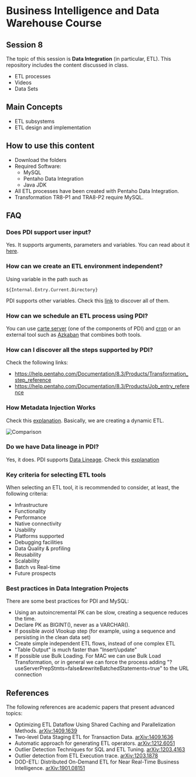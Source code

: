 # Business Intelligence and Data Warehouse Course

## Session 8

The topic of this session is **Data Integration** (in particular, ETL). This repository includes the content discussed in class.

  - ETL processes
  - Videos
  - Data Sets

## Main Concepts

  - ETL subsystems
  - ETL design and implementation

## How to use this content

  - Download the folders
  - Required Software:
	  - MySQL
	  - Pentaho Data Integration
	  - Java JDK
  - All ETL processes have been created with Pentaho Data Integration.
  - Transformation TR8-P1 and TRA8-P2 require MySQL.
  
## FAQ

### Does PDI support user input?

Yes. It supports arguments, parameters and variables. You can read about it [here](https://help.pentaho.com/Documentation/8.2/Products/Data_Integration/Data_Integration_Perspective/Run_Modifiers).

### How can we create an ETL environment independent?

Using variable in the path such as

``` 
${Internal.Entry.Current.Directory}
``` 

PDI supports other variables. Check this [link](https://help.pentaho.com/Documentation/8.3/Products/Variables) to discover all of them.

### How can we schedule an ETL process using PDI?

You can use [carte server](https://help.pentaho.com/Documentation/8.3/Products/Use_Carte_Clusters) (one of the components of PDI) and [cron](https://en.wikipedia.org/wiki/Cron) or an external tool such as [Azkaban](https://azkaban.github.io/) that combines both tools.

### How can I discover all the steps supported by PDI?

Check the following links:

- https://help.pentaho.com/Documentation/8.3/Products/Transformation_step_reference
- https://help.pentaho.com/Documentation/8.3/Products/Job_entry_reference

### How Metadata Injection Works

Check this [explanation](https://help.pentaho.com/Documentation/8.3/Products/ETL_metadata_injection). Basically, we are creating a dynamic ETL.

![Comparison](http://kettle.bleuel.com/wp-content/uploads/2016/04/MDI-Static-vs-MDI.png)

### Do we have Data lineage in PDI?

Yes, it does. PDI supports [Data Lineage](https://en.wikipedia.org/wiki/Data_lineage). Check this [explanation]()

### Key criteria for selecting ETL tools

When selecting an ETL tool, it is recommended to consider, at least, the following criteria: 

 - Infrastructure
 - Functionality
 - Performance
 - Native connectivity
 - Usability
 - Platforms supported
 - Debugging facilities
 - Data Quality & profiling
 - Reusability
 - Scalability
 - Batch vs Real-time
 - Future prospects

### Best practices in Data Integration Projects

There are some best practices for PDI and MySQL:

 - Using an autoincremental PK can be slow, creating a sequence reduces the time.
 - Declare PK as BIGINT(), never as a VARCHAR().
 - If possible avoid Vlookup step (for example, using a sequence and persisting in the clean data set)
 - Create simple independent ETL flows, instead of one complex ETL
 - "Table Output" is much faster than "Insert/update"
 - If possible use Bulk Loading. For MAC we can use Bulk Load Transformation, or in general we can force the process adding "?useServerPrepStmts=false&rewriteBatchedStatements=true" to the URL connection

## References

The following references are academic papers that present advanced topics:

  - Optimizing ETL Dataflow Using Shared Caching and Parallelization Methods. [arXiv:1409.1639](https://arxiv.org/abs/1409.1639)
  - Two-level Data Staging ETL for Transaction Data. [arXiv:1409.1636](https://arxiv.org/abs/1409.1636)
  - Automatic approach for generating ETL operators. [arXiv:1212.6051](https://arxiv.org/abs/1212.6051)
  - Outlier Detection Techniques for SQL and ETL Tuning. [arXiv:1203.4163](https://arxiv.org/abs/1203.4163)
  - Outlier detection from ETL Execution trace. [arXiv:1203.1878](https://arxiv.org/abs/1203.1878)
  - DOD-ETL: Distributed On-Demand ETL for Near Real-Time Business Intelligence. [arXiv:1901.08151](https://arxiv.org/abs/1901.08151) 

